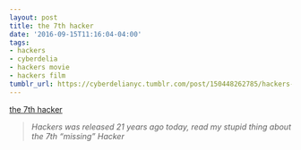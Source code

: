 ```yaml
---
layout: post
title: the 7th hacker
date: '2016-09-15T11:16:04-04:00'
tags:
- hackers
- cyberdelia
- hackers movie
- hackers film
tumblr_url: https://cyberdelianyc.tumblr.com/post/150448262785/hackers-21-year-cyberdelia-7th-hacker-background
---
```

[the 7th hacker](https://medium.com/@billautomata/the-7th-hacker-6ce1eee46080#.1lwj3ta4z)  

> _Hackers was released 21 years ago today, read my stupid thing about the 7th “missing” Hacker_
